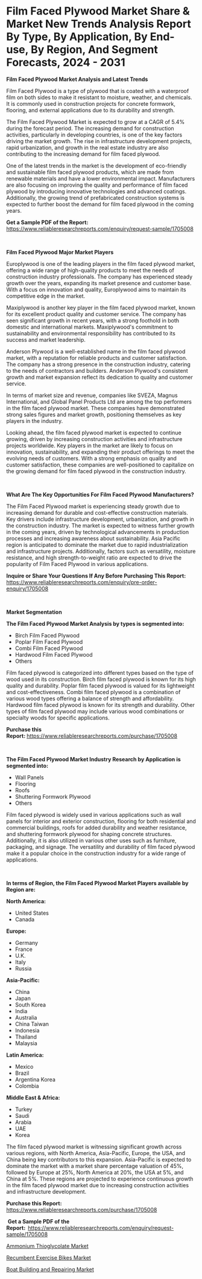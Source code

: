 <p><h1>Film Faced Plywood Market Share & Market New Trends Analysis Report By Type, By Application, By End-use, By Region, And Segment Forecasts, 2024 - 2031</h1></p><p><strong>Film Faced Plywood Market Analysis and Latest Trends</strong></p>
<p><p>Film Faced Plywood is a type of plywood that is coated with a waterproof film on both sides to make it resistant to moisture, weather, and chemicals. It is commonly used in construction projects for concrete formwork, flooring, and external applications due to its durability and strength.</p><p>The Film Faced Plywood Market is expected to grow at a CAGR of 5.4% during the forecast period. The increasing demand for construction activities, particularly in developing countries, is one of the key factors driving the market growth. The rise in infrastructure development projects, rapid urbanization, and growth in the real estate industry are also contributing to the increasing demand for film faced plywood.</p><p>One of the latest trends in the market is the development of eco-friendly and sustainable film faced plywood products, which are made from renewable materials and have a lower environmental impact. Manufacturers are also focusing on improving the quality and performance of film faced plywood by introducing innovative technologies and advanced coatings. Additionally, the growing trend of prefabricated construction systems is expected to further boost the demand for film faced plywood in the coming years.</p></p>
<p><strong>Get a Sample PDF of the Report:&nbsp;</strong> <a href="https://www.reliableresearchreports.com/enquiry/request-sample/1705008">https://www.reliableresearchreports.com/enquiry/request-sample/1705008</a></p>
<p>&nbsp;</p>
<p><strong>Film Faced Plywood Major Market Players</strong></p>
<p><p>Europlywood is one of the leading players in the film faced plywood market, offering a wide range of high-quality products to meet the needs of construction industry professionals. The company has experienced steady growth over the years, expanding its market presence and customer base. With a focus on innovation and quality, Europlywood aims to maintain its competitive edge in the market.</p><p>Maxiplywood is another key player in the film faced plywood market, known for its excellent product quality and customer service. The company has seen significant growth in recent years, with a strong foothold in both domestic and international markets. Maxiplywood's commitment to sustainability and environmental responsibility has contributed to its success and market leadership.</p><p>Anderson Plywood is a well-established name in the film faced plywood market, with a reputation for reliable products and customer satisfaction. The company has a strong presence in the construction industry, catering to the needs of contractors and builders. Anderson Plywood's consistent growth and market expansion reflect its dedication to quality and customer service.</p><p>In terms of market size and revenue, companies like SVEZA, Magnus International, and Global Panel Products Ltd are among the top performers in the film faced plywood market. These companies have demonstrated strong sales figures and market growth, positioning themselves as key players in the industry.</p><p>Looking ahead, the film faced plywood market is expected to continue growing, driven by increasing construction activities and infrastructure projects worldwide. Key players in the market are likely to focus on innovation, sustainability, and expanding their product offerings to meet the evolving needs of customers. With a strong emphasis on quality and customer satisfaction, these companies are well-positioned to capitalize on the growing demand for film faced plywood in the construction industry.</p></p>
<p>&nbsp;</p>
<p><strong>What Are The Key Opportunities For Film Faced Plywood Manufacturers?</strong></p>
<p><p>The Film Faced Plywood market is experiencing steady growth due to increasing demand for durable and cost-effective construction materials. Key drivers include infrastructure development, urbanization, and growth in the construction industry. The market is expected to witness further growth in the coming years, driven by technological advancements in production processes and increasing awareness about sustainability. Asia Pacific region is anticipated to dominate the market due to rapid industrialization and infrastructure projects. Additionally, factors such as versatility, moisture resistance, and high strength-to-weight ratio are expected to drive the popularity of Film Faced Plywood in various applications.</p></p>
<p><strong>Inquire or Share Your Questions If Any Before Purchasing This Report:</strong> <a href="https://www.reliableresearchreports.com/enquiry/pre-order-enquiry/1705008">https://www.reliableresearchreports.com/enquiry/pre-order-enquiry/1705008</a></p>
<p>&nbsp;</p>
<p><strong>Market Segmentation</strong></p>
<p><strong>The Film Faced Plywood Market Analysis by types is segmented into:</strong></p>
<p><ul><li>Birch Film Faced Plywood</li><li>Poplar Film Faced Plywood</li><li>Combi Film Faced Plywood</li><li>Hardwood Film Faced Plywood</li><li>Others</li></ul></p>
<p><p>Film faced plywood is categorized into different types based on the type of wood used in its construction. Birch film faced plywood is known for its high quality and durability. Poplar film faced plywood is valued for its lightweight and cost-effectiveness. Combi film faced plywood is a combination of various wood types offering a balance of strength and affordability. Hardwood film faced plywood is known for its strength and durability. Other types of film faced plywood may include various wood combinations or specialty woods for specific applications.</p></p>
<p><strong>Purchase this Report:&nbsp;</strong><a href="https://www.reliableresearchreports.com/purchase/1705008">https://www.reliableresearchreports.com/purchase/1705008</a></p>
<p>&nbsp;</p>
<p><strong>The Film Faced Plywood Market Industry Research by Application is segmented into:</strong></p>
<p><ul><li>Wall Panels</li><li>Flooring</li><li>Roofs</li><li>Shuttering Formwork Plywood</li><li>Others</li></ul></p>
<p><p>Film faced plywood is widely used in various applications such as wall panels for interior and exterior construction, flooring for both residential and commercial buildings, roofs for added durability and weather resistance, and shuttering formwork plywood for shaping concrete structures. Additionally, it is also utilized in various other uses such as furniture, packaging, and signage. The versatility and durability of film faced plywood make it a popular choice in the construction industry for a wide range of applications.</p></p>
<p>&nbsp;</p>
<p><strong>In terms of Region, the Film Faced Plywood Market Players available by Region are:</strong></p>
<p>
    <p> <strong> North America: </strong>
        <ul>
            <li>United States</li>
            <li>Canada</li>
        </ul>
        </p> 
    <p> <strong> Europe: </strong>
        <ul>
            <li>Germany</li>
            <li>France</li>
            <li>U.K.</li>
            <li>Italy</li>
            <li>Russia</li>
        </ul>
        </p> 
    <p> <strong> Asia-Pacific: </strong>
        <ul>
            <li>China</li>
            <li>Japan</li>
            <li>South Korea</li>
            <li>India</li>
            <li>Australia</li>
            <li>China Taiwan</li>
            <li>Indonesia</li>
            <li>Thailand</li>
            <li>Malaysia</li>
        </ul>
        </p> 
    <p> <strong> Latin America: </strong>
        <ul>
            <li>Mexico</li>
            <li>Brazil</li>
            <li>Argentina Korea</li>
            <li>Colombia</li>
        </ul>
        </p> 
    <p> <strong> Middle East & Africa: </strong>
        <ul>
            <li>Turkey</li>
            <li>Saudi</li>
            <li>Arabia</li>
            <li>UAE</li>
            <li>Korea</li>
        </ul>
    </p>
    </p>
<p><p>The film faced plywood market is witnessing significant growth across various regions, with North America, Asia-Pacific, Europe, the USA, and China being key contributors to this expansion. Asia-Pacific is expected to dominate the market with a market share percentage valuation of 45%, followed by Europe at 25%, North America at 20%, the USA at 5%, and China at 5%. These regions are projected to experience continuous growth in the film faced plywood market due to increasing construction activities and infrastructure development.</p></p>
<p><strong>Purchase this Report: </strong><a href="https://www.reliableresearchreports.com/purchase/1705008">https://www.reliableresearchreports.com/purchase/1705008</a></p>
<p>&nbsp;<strong>Get a Sample PDF of the Report:&nbsp;&nbsp;</strong><a href="https://www.reliableresearchreports.com/enquiry/request-sample/1705008">https://www.reliableresearchreports.com/enquiry/request-sample/1705008</a></p>
<p><strong></strong></p>
<p><p><a href="https://view.publitas.com/reportprime-1/ammonium-thioglycolate-market-insights-market-players-and-forecast-till-2030/">Ammonium Thioglycolate Market</a></p><p><a href="https://view.publitas.com/reportprime-1/recumbent-exercise-bikes-market-dynamics-2023-2030-also-about-its-market-trends-projections-and-opportunities/">Recumbent Exercise Bikes Market</a></p><p><a href="https://view.publitas.com/reportprime-1/boat-building-and-repairing-market-centers-on-aspects-such-as-market-growth-market-share-market-opportunity-and-projected-forecasts-spanning-from-2023-to-2030/">Boat Building and Repairing Market</a></p></p>